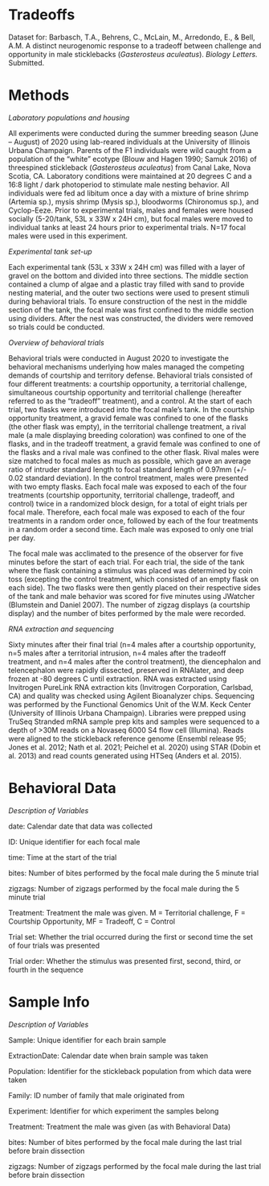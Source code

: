 # Tradeoffs
Dataset for: Barbasch, T.A., Behrens, C., McLain, M., Arredondo, E., & Bell, A.M. A distinct neurogenomic response to a tradeoff between challenge and opportunity in male sticklebacks (_Gasterosteus aculeatus_). _Biology Letters._ Submitted.

# Methods
_Laboratory populations and housing_

All experiments were conducted during the summer breeding season (June – August) of 2020 using lab-reared individuals at the University of Illinois Urbana Champaign. Parents of the F1 individuals were wild caught from a population of the “white” ecotype (Blouw and Hagen 1990; Samuk 2016) of threespined stickleback (_Gasterosteus aculeatus_) from Canal Lake, Nova Scotia, CA. Laboratory conditions were maintained at 20 degrees C and a 16:8 light / dark photoperiod to stimulate male nesting behavior. All individuals were fed ad libitum once a day with a mixture of brine shrimp (Artemia sp.), mysis shrimp (Mysis sp.), bloodworms (Chironomus sp.), and Cyclop-Eeze. Prior to experimental trials, males and females were housed socially (5-20/tank, 53L x 33W x 24H cm), but focal males were moved to individual tanks at least 24 hours prior to experimental trials. N=17 focal males were used in this experiment.

_Experimental tank set-up_

Each experimental tank (53L x 33W x 24H cm) was filled with a layer of gravel on the bottom and divided into three sections. The middle section contained a clump of algae and a plastic tray filled with sand to provide nesting material, and the outer two sections were used to present stimuli during behavioral trials. To ensure construction of the nest in the middle section of the tank, the focal male was first confined to the middle section using dividers. After the nest was constructed, the dividers were removed so trials could be conducted.

_Overview of behavioral trials_

Behavioral trials were conducted in August 2020 to investigate the behavioral mechanisms underlying how males managed the competing demands of courtship and territory defense. Behavioral trials consisted of four different treatments: a courtship opportunity, a territorial challenge, simultaneous courtship opportunity and territorial challenge (hereafter referred to as the “tradeoff” treatment), and a control. At the start of each trial, two flasks were introduced into the focal male’s tank. In the courtship opportunity treatment, a gravid female was confined to one of the flasks (the other flask was empty), in the territorial challenge treatment, a rival male (a male displaying breeding coloration) was confined to one of the flasks, and in the tradeoff treatment, a gravid female was confined to one of the flasks and a rival male was confined to the other flask. Rival males were size matched to focal males as much as possible, which gave an average ratio of intruder standard length to focal standard length of 0.97mm (+/- 0.02 standard deviation). In the control treatment, males were presented with two empty flasks. Each focal male was exposed to each of the four treatments (courtship opportunity, territorial challenge, tradeoff, and control) twice in a randomized block design, for a total of eight trials per focal male. Therefore, each focal male was exposed to each of the four treatments in a random order once, followed by each of the four treatments in a random order a second time. Each male was exposed to only one trial per day. 

The focal male was acclimated to the presence of the observer for five minutes before the start of each trial. For each trial, the side of the tank where the flask containing a stimulus was placed was determined by coin toss (excepting the control treatment, which consisted of an empty flask on each side). The two flasks were then gently placed on their respective sides of the tank and male behavior was scored for five minutes using JWatcher (Blumstein and Daniel 2007). The number of zigzag displays (a courtship display) and the number of bites performed by the male were recorded.

_RNA extraction and sequencing_

Sixty minutes after their final trial (n=4 males after a courtship opportunity, n=5 males after a territorial intrusion, n=4 males after the tradeoff treatment, and n=4 males after the control treatment), the diencephalon and telencephalon were rapidly dissected, preserved in RNAlater, and deep frozen at -80 degrees C until extraction. RNA was extracted using Invitrogen PureLink RNA extraction kits (Invitrogen Corporation, Carlsbad, CA) and quality was checked using Agilent Bioanalyzer chips. Sequencing was performed by the Functional Genomics Unit of the W.M. Keck Center (University of Illinois Urbana Champaign). Libraries were prepped using TruSeq Stranded mRNA sample prep kits and samples were sequenced to a depth of >30M reads on a Novaseq 6000 S4 flow cell (Illumina). Reads were aligned to the stickleback reference genome (Ensembl release 95; Jones et al. 2012; Nath et al. 2021; Peichel et al. 2020) using STAR (Dobin et al. 2013) and read counts generated using HTSeq (Anders et al. 2015).

# Behavioral Data
_Description of Variables_

date: Calendar date that data was collected

ID: Unique identifier for each focal male

time: Time at the start of the trial

bites: Number of bites performed by the focal male during the 5 minute trial

zigzags: Number of zigzags performed by the focal male during the 5 minute trial

Treatment: Treatment the male was given. M = Territorial challenge, F = Courtship Opportunity, MF = Tradeoff, C = Control

Trial set: Whether the trial occurred during the first or second time the set of four trials was presented

Trial order: Whether the stimulus was presented first, second, third, or fourth in the sequence

# Sample Info
_Description of Variables_

Sample: Unique identifier for each brain sample

ExtractionDate: Calendar date when brain sample was taken

Population: Identifier for the stickleback population from which data were taken

Family: ID number of family that male originated from

Experiment: Identifier for which experiment the samples belong

Treatment: Treatment the male was given (as with Behavioral Data)

bites: Number of bites performed by the focal male during the last trial before brain dissection

zigzags: Number of zigzags performed by the focal male during the last trial before brain dissection





